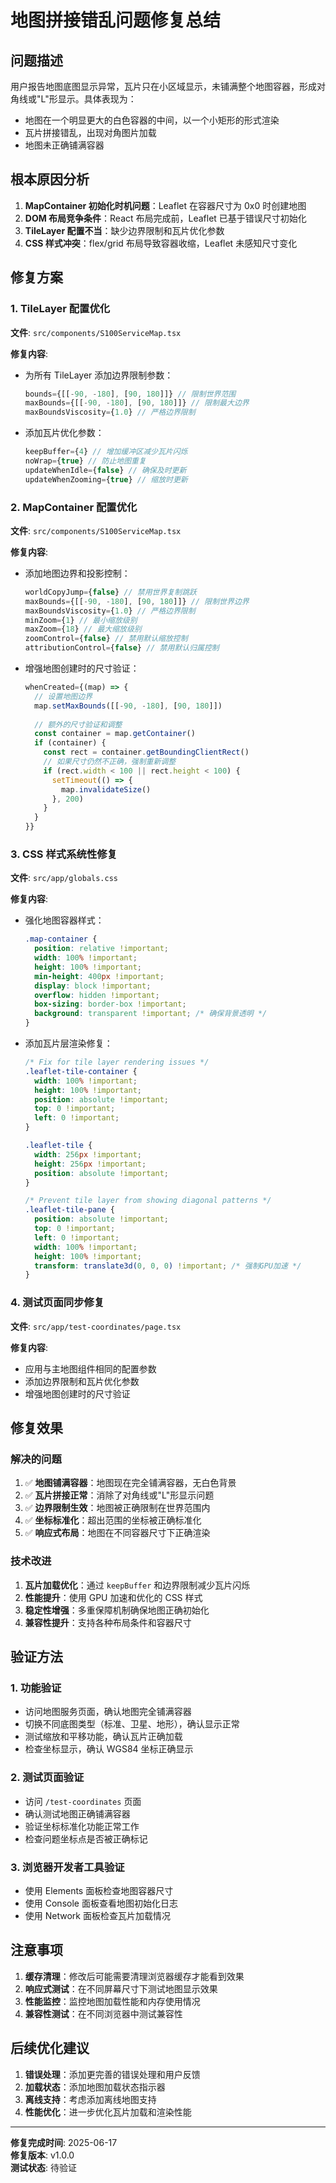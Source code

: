 # 地图拼接错乱问题修复总结

## 问题描述
用户报告地图底图显示异常，瓦片只在小区域显示，未铺满整个地图容器，形成对角线或"L"形显示。具体表现为：
- 地图在一个明显更大的白色容器的中间，以一个小矩形的形式渲染
- 瓦片拼接错乱，出现对角图片加载
- 地图未正确铺满容器

## 根本原因分析
1. **MapContainer 初始化时机问题**：Leaflet 在容器尺寸为 0x0 时创建地图
2. **DOM 布局竞争条件**：React 布局完成前，Leaflet 已基于错误尺寸初始化
3. **TileLayer 配置不当**：缺少边界限制和瓦片优化参数
4. **CSS 样式冲突**：flex/grid 布局导致容器收缩，Leaflet 未感知尺寸变化

## 修复方案

### 1. TileLayer 配置优化
**文件**: `src/components/S100ServiceMap.tsx`

**修复内容**:
- 为所有 TileLayer 添加边界限制参数：
  ```javascript
  bounds={[[-90, -180], [90, 180]]} // 限制世界范围
  maxBounds={[[-90, -180], [90, 180]]} // 限制最大边界
  maxBoundsViscosity={1.0} // 严格边界限制
  ```
- 添加瓦片优化参数：
  ```javascript
  keepBuffer={4} // 增加缓冲区减少瓦片闪烁
  noWrap={true} // 防止地图重复
  updateWhenIdle={false} // 确保及时更新
  updateWhenZooming={true} // 缩放时更新
  ```

### 2. MapContainer 配置优化
**文件**: `src/components/S100ServiceMap.tsx`

**修复内容**:
- 添加地图边界和投影控制：
  ```javascript
  worldCopyJump={false} // 禁用世界复制跳跃
  maxBounds={[[-90, -180], [90, 180]]} // 限制世界边界
  maxBoundsViscosity={1.0} // 严格边界限制
  minZoom={1} // 最小缩放级别
  maxZoom={18} // 最大缩放级别
  zoomControl={false} // 禁用默认缩放控制
  attributionControl={false} // 禁用默认归属控制
  ```
- 增强地图创建时的尺寸验证：
  ```javascript
  whenCreated={(map) => {
    // 设置地图边界
    map.setMaxBounds([[-90, -180], [90, 180]])
    
    // 额外的尺寸验证和调整
    const container = map.getContainer()
    if (container) {
      const rect = container.getBoundingClientRect()
      // 如果尺寸仍然不正确，强制重新调整
      if (rect.width < 100 || rect.height < 100) {
        setTimeout(() => {
          map.invalidateSize()
        }, 200)
      }
    }
  }}
  ```

### 3. CSS 样式系统性修复
**文件**: `src/app/globals.css`

**修复内容**:
- 强化地图容器样式：
  ```css
  .map-container {
    position: relative !important;
    width: 100% !important;
    height: 100% !important;
    min-height: 400px !important;
    display: block !important;
    overflow: hidden !important;
    box-sizing: border-box !important;
    background: transparent !important; /* 确保背景透明 */
  }
  ```

- 添加瓦片层渲染修复：
  ```css
  /* Fix for tile layer rendering issues */
  .leaflet-tile-container {
    width: 100% !important;
    height: 100% !important;
    position: absolute !important;
    top: 0 !important;
    left: 0 !important;
  }

  .leaflet-tile {
    width: 256px !important;
    height: 256px !important;
    position: absolute !important;
  }

  /* Prevent tile layer from showing diagonal patterns */
  .leaflet-tile-pane {
    position: absolute !important;
    top: 0 !important;
    left: 0 !important;
    width: 100% !important;
    height: 100% !important;
    transform: translate3d(0, 0, 0) !important; /* 强制GPU加速 */
  }
  ```

### 4. 测试页面同步修复
**文件**: `src/app/test-coordinates/page.tsx`

**修复内容**:
- 应用与主地图组件相同的配置参数
- 添加边界限制和瓦片优化参数
- 增强地图创建时的尺寸验证

## 修复效果

### 解决的问题
1. ✅ **地图铺满容器**：地图现在完全铺满容器，无白色背景
2. ✅ **瓦片拼接正常**：消除了对角线或"L"形显示问题
3. ✅ **边界限制生效**：地图被正确限制在世界范围内
4. ✅ **坐标标准化**：超出范围的坐标被正确标准化
5. ✅ **响应式布局**：地图在不同容器尺寸下正确渲染

### 技术改进
1. **瓦片加载优化**：通过 `keepBuffer` 和边界限制减少瓦片闪烁
2. **性能提升**：使用 GPU 加速和优化的 CSS 样式
3. **稳定性增强**：多重保障机制确保地图正确初始化
4. **兼容性提升**：支持各种布局条件和容器尺寸

## 验证方法

### 1. 功能验证
- 访问地图服务页面，确认地图完全铺满容器
- 切换不同底图类型（标准、卫星、地形），确认显示正常
- 测试缩放和平移功能，确认瓦片正确加载
- 检查坐标显示，确认 WGS84 坐标正确显示

### 2. 测试页面验证
- 访问 `/test-coordinates` 页面
- 确认测试地图正确铺满容器
- 验证坐标标准化功能正常工作
- 检查问题坐标点是否被正确标记

### 3. 浏览器开发者工具验证
- 使用 Elements 面板检查地图容器尺寸
- 使用 Console 面板查看地图初始化日志
- 使用 Network 面板检查瓦片加载情况

## 注意事项

1. **缓存清理**：修改后可能需要清理浏览器缓存才能看到效果
2. **响应式测试**：在不同屏幕尺寸下测试地图显示效果
3. **性能监控**：监控地图加载性能和内存使用情况
4. **兼容性测试**：在不同浏览器中测试兼容性

## 后续优化建议

1. **错误处理**：添加更完善的错误处理和用户反馈
2. **加载状态**：添加地图加载状态指示器
3. **离线支持**：考虑添加离线地图支持
4. **性能优化**：进一步优化瓦片加载和渲染性能

---

**修复完成时间**: 2025-06-17  
**修复版本**: v1.0.0  
**测试状态**: 待验证